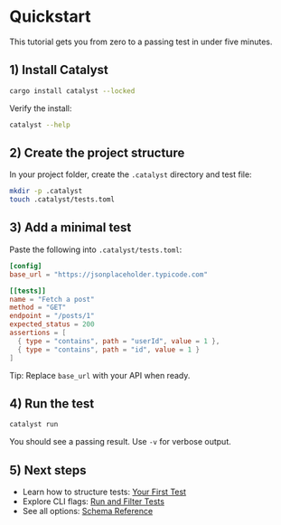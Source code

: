 # Quickstart

This tutorial gets you from zero to a passing test in under five minutes.

## 1) Install Catalyst

```bash
cargo install catalyst --locked
```

Verify the install:

```bash
catalyst --help
```

## 2) Create the project structure

In your project folder, create the `.catalyst` directory and test file:

```bash
mkdir -p .catalyst
touch .catalyst/tests.toml
```

## 3) Add a minimal test

Paste the following into `.catalyst/tests.toml`:

```toml
[config]
base_url = "https://jsonplaceholder.typicode.com"

[[tests]]
name = "Fetch a post"
method = "GET"
endpoint = "/posts/1"
expected_status = 200
assertions = [
  { type = "contains", path = "userId", value = 1 },
  { type = "contains", path = "id", value = 1 }
]
```

Tip: Replace `base_url` with your API when ready.

## 4) Run the test

```bash
catalyst run
```

You should see a passing result. Use `-v` for verbose output.

## 5) Next steps

- Learn how to structure tests: [Your First Test](../getting-started/first_test)
- Explore CLI flags: [Run and Filter Tests](../getting-started/running_tests)
- See all options: [Schema Reference](../reference/schema)
